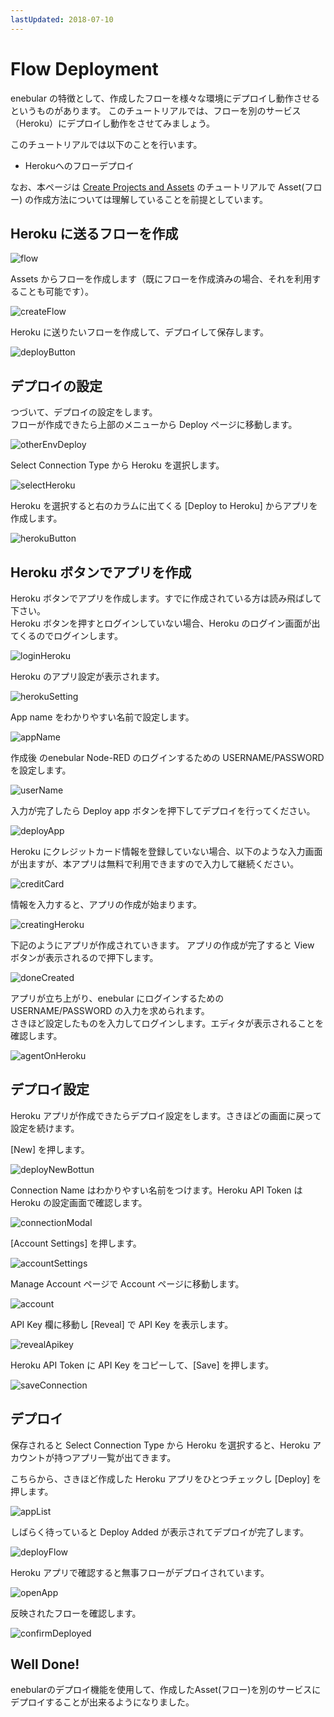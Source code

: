 ```yaml
---
lastUpdated: 2018-07-10
---
```


# Flow Deployment
enebular の特徴として、作成したフローを様々な環境にデプロイし動作させるというものがあります。
このチュートリアルでは、フローを別のサービス（Heroku）にデプロイし動作をさせてみましょう。

このチュートリアルでは以下のことを行います。

- Herokuへのフローデプロイ

なお、本ページは [Create Projects and Assets](./CreateProjetcs.md) のチュートリアルで Asset(フロー) の作成方法については理解していることを前提としています。

## Heroku に送るフローを作成

![flow](./../../img/GetStarted/FlowDeployment-flow.png)

Assets からフローを作成します（既にフローを作成済みの場合、それを利用することも可能です）。

![createFlow](./../../img/GetStarted/FlowDeployment-createFlow.png)

Heroku に送りたいフローを作成して、デプロイして保存します。

![deployButton](./../../img/GetStarted/FlowDeployment-deployButton.png)

## デプロイの設定

つづいて、デプロイの設定をします。  
フローが作成できたら上部のメニューから Deploy ページに移動します。

![otherEnvDeploy](./../../img/GetStarted/FlowDeployment-otherEnvDeploy.png)

Select Connection Type から Heroku を選択します。

![selectHeroku](./../../img/GetStarted/FlowDeployment-selectHeroku.png)

Heroku を選択すると右のカラムに出てくる [Deploy to Heroku] からアプリを作成します。

![herokuButton](./../../img/GetStarted/FlowDeployment-herokuButton.png)

## Heroku ボタンでアプリを作成

Heroku ボタンでアプリを作成します。すでに作成されている方は読み飛ばして下さい。  
Heroku ボタンを押すとログインしていない場合、Heroku のログイン画面が出てくるのでログインします。

![loginHeroku](./../../img/GetStarted/FlowDeployment-loginHeroku.png)

Heroku のアプリ設定が表示されます。

![herokuSetting](./../../img/GetStarted/FlowDeployment-herokuSetting.png)

App name をわかりやすい名前で設定します。

![appName](./../../img/GetStarted/FlowDeployment-appName.png)

作成後 のenebular Node-RED のログインするための USERNAME/PASSWORD を設定します。

![userName](./../../img/GetStarted/FlowDeployment-userName.png)

入力が完了したら Deploy app ボタンを押下してデプロイを行ってください。

![deployApp](./../../img/GetStarted/FlowDeployment-deployApp.png)

Heroku にクレジットカード情報を登録していない場合、以下のような入力画面が出ますが、本アプリは無料で利用できますので入力して継続ください。

![creditCard](./../../img/GetStarted/FlowDeployment-creditCard.png)

情報を入力すると、アプリの作成が始まります。

![creatingHeroku](./../../img/GetStarted/FlowDeployment-creatingHeroku.png)

下記のようにアプリが作成されていきます。
アプリの作成が完了すると View ボタンが表示されるので押下します。

![doneCreated](./../../img/GetStarted/FlowDeployment-doneCreated.png)

アプリが立ち上がり、enebular にログインするための USERNAME/PASSWORD の入力を求められます。  
さきほど設定したものを入力してログインします。エディタが表示されることを確認します。

![agentOnHeroku](./../../img/GetStarted/FlowDeployment-agentOnHeroku.png)

## デプロイ設定

Heroku アプリが作成できたらデプロイ設定をします。さきほどの画面に戻って設定を続けます。

[New] を押します。

![deployNewBottun](./../../img/GetStarted/FlowDeployment-deployNewBottun.png)

Connection Name はわかりやすい名前をつけます。Heroku API Token は Heroku の設定画面で確認します。

![connectionModal](./../../img/GetStarted/FlowDeployment-connectionModal.png)

[Account Settings] を押します。

![accountSettings](./../../img/GetStarted/FlowDeployment-accountSettings.png)

Manage Account ページで Account ページに移動します。

![account](./../../img/GetStarted/FlowDeployment-account.png)

API Key 欄に移動し [Reveal] で API Key を表示します。

![revealApikey](./../../img/GetStarted/FlowDeployment-revealApikey.png)

Heroku API Token に API Key をコピーして、[Save] を押します。

![saveConnection](./../../img/GetStarted/FlowDeployment-saveConnection.png)


## デプロイ

保存されると Select Connection Type から Heroku を選択すると、Heroku アカウントが持つアプリ一覧が出てきます。

こちらから、さきほど作成した Heroku アプリをひとつチェックし [Deploy] を押します。

![appList](./../../img/GetStarted/FlowDeployment-appList.png)

しばらく待っていると Deploy Added が表示されてデプロイが完了します。

![deployFlow](./../../img/GetStarted/FlowDeployment-deployFlow.png)

Heroku アプリで確認すると無事フローがデプロイされています。

![openApp](./../../img/GetStarted/FlowDeployment-openApp.png)

反映されたフローを確認します。

![confirmDeployed](./../../img/GetStarted/FlowDeployment-confirmDeployed.png)

## Well Done!

enebularのデプロイ機能を使用して、作成したAsset(フロー)を別のサービスにデプロイすることが出来るようになりました。